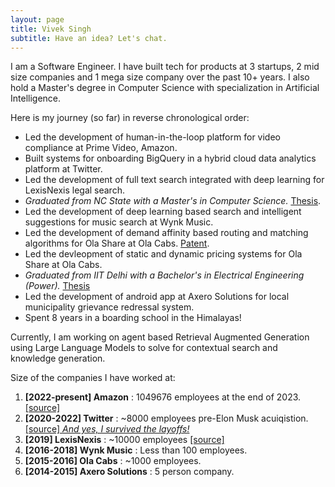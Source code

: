 ```yaml
---
layout: page
title: Vivek Singh
subtitle: Have an idea? Let's chat.
---
```


I am a Software Engineer. I have built tech for products at 3 startups, 2 mid size companies and 1 mega size company over the past 10+ years. I also hold a Master's degree in Computer Science with specialization in Artificial Intelligence.

Here is my journey (so far) in reverse chronological order:
- Led the development of human-in-the-loop platform for video compliance at Prime Video, Amazon.
- Built systems for onboarding BigQuery in a hybrid cloud data analytics platform at Twitter.
- Led the development of full text search integrated with deep learning for LexisNexis legal search.
- _Graduated from NC State with a Master's in Computer Science._ [Thesis](https://repository.lib.ncsu.edu/server/api/core/bitstreams/7d5efb84-e7bc-4560-a651-79455ce23825/content).
- Led the development of deep learning based search and intelligent suggestions for music search at Wynk Music.
- Led the development of demand affinity based routing and matching algorithms for Ola Share at Ola Cabs. [Patent](https://patents.google.com/patent/US11475490B2/en).
- Led the devleopment of static and dynamic pricing systems for Ola Share at Ola Cabs.
- _Graduated from IIT Delhi with a Bachelor's in Electrical Engineering (Power)._ [Thesis](http://ieeexplore.ieee.org/document/7584235/?part=1)
- Led the development of android app at Axero Solutions for local municipality grievance redressal system.
- Spent 8 years in a boarding school in the Himalayas!

Currently, I am working on agent based Retrieval Augmented Generation using Large Language Models to solve for contextual search and knowledge generation.


Size of the companies I have worked at:
1. **[2022-present] Amazon** : 1049676 employees at the end of 2023. [\[source\]](https://www.aboutamazon.com/news/workplace/our-workforce-data)
2. **[2020-2022] Twitter** : ~8000 employees pre-Elon Musk acuiqistion. [\[source\] _And yes, I survived the layoffs!_](https://en.wikipedia.org/wiki/Acquisition_of_Twitter_by_Elon_Musk)
3. **[2019] LexisNexis** : ~10000 employees [\[source\]](https://www.lexisnexis.com/en-us/about-us/career/culture.page)
4. **[2016-2018] Wynk Music** : Less than 100 employees.
5. **[2015-2016] Ola Cabs** : ~1000 employees.
6. **[2014-2015] Axero Solutions** : 5 person company.
